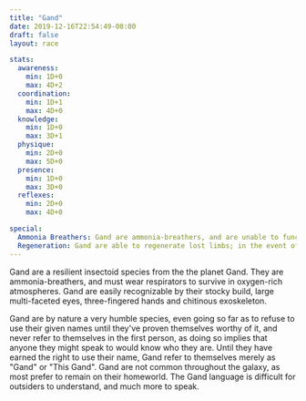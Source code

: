 ```yaml
---
title: "Gand"
date: 2019-12-16T22:54:49-08:00
draft: false
layout: race

stats:
  awareness:
    min: 1D+0
    max: 4D+2
  coordination:
    min: 1D+1
    max: 4D+0
  knowledge:
    min: 1D+0
    max: 3D+1
  physique:
    min: 2D+0
    max: 5D+0
  presence:
    min: 1D+0
    max: 3D+0
  reflexes:
    min: 2D+0
    max: 4D+0

special:
  Ammonia Breathers: Gand are ammonia-breathers, and are unable to function in oxygen-rich atmospheres without the assistance of a respirator. Any Gand forced to breathe oxygen will suffer damage each round, starting at 1D+0 and increasing by 1D+0 every subsequent round.
  Regeneration: Gand are able to regenerate lost limbs; in the event of a Gand losing a limb they may make a Stamina roll once per day until the limb is fully healed. A Difficult roll or higher will result in the limb regenerating 10% of its remaining needed growth. Any roll lower than 10% means the limb did not regrow that day.
---
```


Gand are a resilient insectoid species from the the planet Gand. They are
ammonia-breathers, and must wear respirators to survive in oxygen-rich
atmospheres. Gand are easily recognizable by their stocky build, large
multi-faceted eyes, three-fingered hands and chitinous exoskeleton.

Gand are by nature a very humble species, even going so far as to refuse to use
their given names until they've proven themselves worthy of it, and never refer
to themselves in the first person, as doing so implies that anyone they might
speak to would know who they are. Until they have earned the right to use their
name, Gand refer to themselves merely as "Gand" or "This Gand". Gand are not
common throughout the galaxy, as most prefer to remain on their homeworld. The
Gand language is difficult for outsiders to understand, and much more to speak.